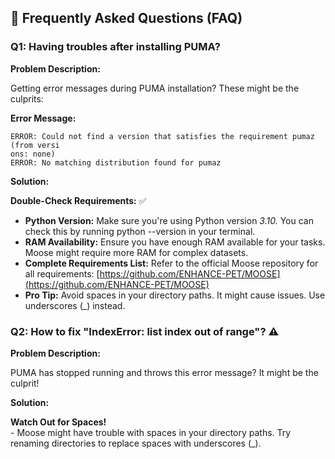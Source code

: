 
## 🧐 Frequently Asked Questions (FAQ)

### Q1: Having troubles after installing PUMA?

**Problem Description:**

Getting error messages during PUMA installation?  These might be the culprits:

**Error Message:**
```
ERROR: Could not find a version that satisfies the requirement pumaz (from versi
ons: none)
ERROR: No matching distribution found for pumaz
```

**Solution:**

**Double-Check Requirements:**  ✅
- **Python Version:** Make sure you're using Python version *3.10.* You can check this by running python --version in your terminal.
- **RAM Availability:** Ensure you have enough RAM available for your tasks. Moose might require more RAM for complex datasets.
- **Complete Requirements List:** Refer to the official Moose repository for all requirements: [https://github.com/ENHANCE-PET/MOOSE](https://github.com/ENHANCE-PET/MOOSE)
- **Pro Tip:** Avoid spaces in your directory paths. It might cause issues. Use underscores (_) instead.

### Q2: How to fix "IndexError: list index out of range"? ⚠️

**Problem Description:**

PUMA has stopped running and throws this error message? It might be the culprit!

**Solution:**

**Watch Out for Spaces!**  
    - Moose might have trouble with spaces in your directory paths. Try renaming directories to replace spaces with underscores (_). 